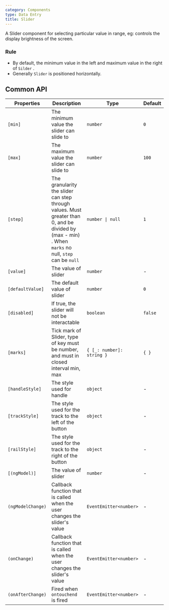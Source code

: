 ```yaml
---
category: Components
type: Data Entry
title: Slider
---
```


A Slider component for selecting particular value in range, eg: controls the display brightness of the screen.

### Rule
- By default, the minimum value in the left and maximum value in the right of `Silder` .
- Generally `Slider` is positioned horizontally.


## Common API

| Properties | Description | Type | Default |
|-----------|------------|------|--------|
| `[min]` | The minimum value the slider can slide to | `number` | `0` |
| `[max]` | The maximum value the slider can slide to | `number` | `100` |
| `[step]` | The granularity the slider can step through values. Must greater than 0, and be divided by (max - min) . When `marks` no null, `step` can be `null` | `number \| null` | `1` |
| `[value]` | The value of slider | `number` | - |
| `[defaultValue]` | The default value of slider | `number` | `0` |
| `[disabled]` | If true, the slider will not be interactable | `boolean` | `false` |
| `[marks]` | Tick mark of Slider, type of key must be number, and must in closed interval min, max | `{ [_: number]: string }` | `{ }` |
| `[handleStyle]` | The style used for handle | `object` | - |
| `[trackStyle]` | The style used for the track to the left of the button | `object` | - |
| `[railStyle]` | The style used for the track to the right of the button | `object` | - |
| `[(ngModel)]` | The value of slider | `number` | - |
| `(ngModelChange)` | Callback function that is called when the user changes the slider's value | `EventEmitter<number>` | - |
| `(onChange)` | Callback function that is called when the user changes the slider's value | `EventEmitter<number>` | - |
| `(onAfterChange)` | Fired when `ontouchend` is fired | `EventEmitter<number>` | - |
